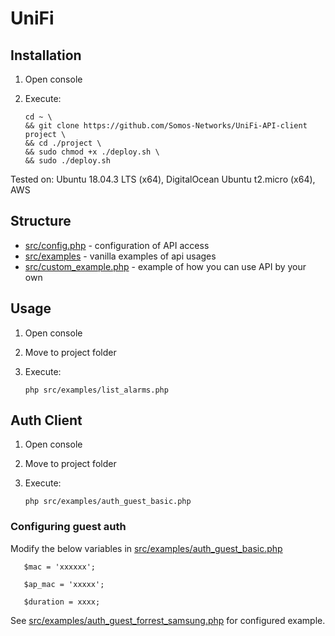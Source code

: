 # UniFi

## Installation

1. Open console
1. Execute:

       cd ~ \
       && git clone https://github.com/Somos-Networks/UniFi-API-client project \
       && cd ./project \
       && sudo chmod +x ./deploy.sh \
       && sudo ./deploy.sh

Tested on:
Ubuntu 18.04.3 LTS (x64), DigitalOcean
Ubuntu t2.micro (x64), AWS



## Structure

  * [src/config.php](src/config.php) - configuration of API access
  * [src/examples](src/examples) - vanilla examples of api usages
  * [src/custom_example.php](src/custom_example.php) - example of how you can use API by your own


## Usage

  1. Open console
  1. Move to project folder
  1. Execute:
  
         php src/examples/list_alarms.php
        
        
## Auth Client
  1. Open console
  1. Move to project folder
  1. Execute:
  
       `php src/examples/auth_guest_basic.php`
 
### Configuring guest auth

Modify the below variables in [src/examples/auth_guest_basic.php](src/examples/auth_guest_basic.php)

       $mac = 'xxxxxx';
       
       $ap_mac = 'xxxxx';
       
       $duration = xxxx;
       
See [src/examples/auth_guest_forrest_samsung.php](src/examples/auth_guest_forrest_samsung.php) for configured example.
       
